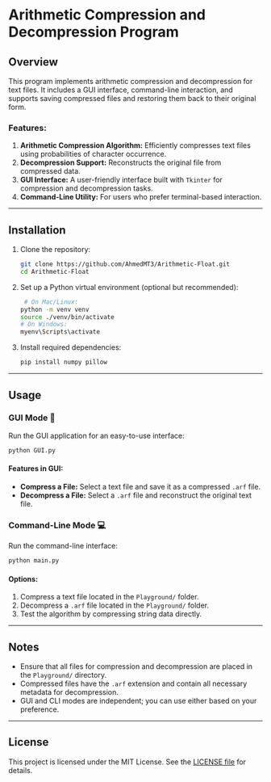# Arithmetic Compression and Decompression Program

## Overview

This program implements arithmetic compression and decompression for text files. It includes a GUI interface, command-line interaction, and supports saving compressed files and restoring them back to their original form.

### Features:

1. **Arithmetic Compression Algorithm:** Efficiently compresses text files using probabilities of character occurrence.
2. **Decompression Support:** Reconstructs the original file from compressed data.
3. **GUI Interface:** A user-friendly interface built with `Tkinter` for compression and decompression tasks.
4. **Command-Line Utility:** For users who prefer terminal-based interaction.

---

## Installation

1. Clone the repository:

   ```bash
   git clone https://github.com/AhmedMT3/Arithmetic-Float.git
   cd Arithmetic-Float
   ```

2. Set up a Python virtual environment (optional but recommended):

   ```bash
    # On Mac/Linux:
   python -m venv venv
   source ./venv/bin/activate
   # On Windows:
   myenv\Scripts\activate
   ```

3. Install required dependencies:

   ```bash
   pip install numpy pillow
   ```

---

## Usage

### GUI Mode 🎨 

Run the GUI application for an easy-to-use interface:

```bash
python GUI.py
```

#### Features in GUI:

- **Compress a File:** Select a text file and save it as a compressed `.arf` file.
- **Decompress a File:** Select a `.arf` file and reconstruct the original text file.

### Command-Line Mode 💻

Run the command-line interface:

```bash
python main.py
```

#### Options:

1. Compress a text file located in the `Playground/` folder.
2. Decompress a `.arf` file located in the `Playground/` folder.
3. Test the algorithm by compressing string data directly.

---

## Notes

- Ensure that all files for compression and decompression are placed in the `Playground/` directory.
- Compressed files have the `.arf` extension and contain all necessary metadata for decompression.
- GUI and CLI modes are independent; you can use either based on your preference.

---

## License

This project is licensed under the MIT License. See the [LICENSE file](LICENSE) for details.
